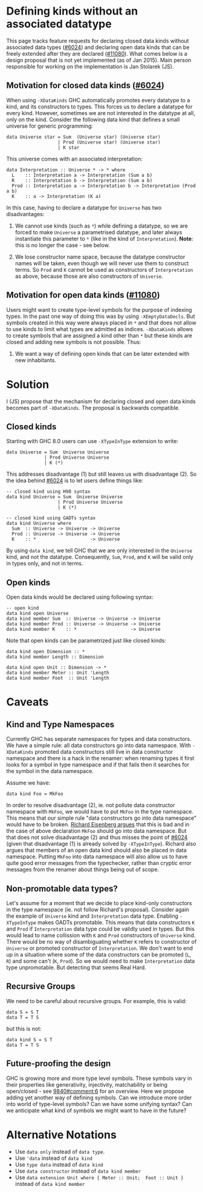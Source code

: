 # Defining kinds without an associated datatype


This page tracks feature requests for declaring closed data kinds without
associated data types ([\#6024](https://gitlab.haskell.org/ghc/ghc/issues/6024)) and declaring open data kinds that can be freely
extended after they are declared ([\#11080](https://gitlab.haskell.org/ghc/ghc/issues/11080)).  What comes below is a design
proposal that is not yet implemented (as of Jan 2015).  Main person responsible
for working on the implementation is Jan Stolarek (JS).

## Motivation for closed data kinds ([\#6024](https://gitlab.haskell.org/ghc/ghc/issues/6024))


When using `-XDataKinds` GHC automatically promotes every datatype to a kind,
and its constructors to types. This forces us to declare a datatype for every
kind.  However, sometimes we are not interested in the datatype at all, only on
the kind.  Consider the following data kind that defines a small universe for
generic programming:


```
data Universe star = Sum  (Universe star) (Universe star)
                   | Prod (Universe star) (Universe star)
                   | K star
```


This universe comes with an associated interpretation:


```
data Interpretation :: Universe * -> * where
  L    :: Interpretation a -> Interpretation (Sum a b)
  R    :: Interpretation b -> Interpretation (Sum a b)
  Prod :: Interpretation a -> Interpretation b -> Interpretation (Prod a b)
  K    :: a -> Interpretation (K a)
```


In this case, having to declare a datatype for `Universe` has two disadvantages:

1. We cannot use kinds (such as `*`) while defining a datatype, so we are
  forced to make `Universe` a parametrised datatype, and later always
  instantiate this parameter to `*` (like in the kind of `Interpretation`).
  **Note**: this is no longer the case - see below.

1. We lose constructor name space, because the datatype constructor names will
  be taken, even though we will never use them to construct terms.  So `Prod`
  and `K` cannot be used as constructors of `Interpretation` as above,
  because those are also constructors of `Universe`.

## Motivation for open data kinds ([\#11080](https://gitlab.haskell.org/ghc/ghc/issues/11080))


Users might want to create type-level symbols for the purpose of indexing types.
In the past one way of doing this was by using `-XEmptyDataDecls`.  But symbols
created in this way were always placed in `*` and that does not allow to use
kinds to limit what types are admitted as indices.  `-XDataKinds` allows to
create symbols that are assigned a kind other than `*` but these kinds are
closed and adding new symbols is not possible. Thus:

1. We want a way of defining open kinds that can be later extended with new
  inhabitants.

# Solution


I (JS) propose that the mechanism for declaring closed and open data kinds
becomes part of `-XDataKinds`.  The proposal is backwards compatible.

## Closed kinds



Starting with GHC 8.0 users can use `-XTypeInType` extension to write:


```
data Universe = Sum  Universe Universe
              | Prod Universe Universe
              | K (*)
```


This addresses disadvantage (1) but still leaves us with disadvantage (2).  So
the idea behind [\#6024](https://gitlab.haskell.org/ghc/ghc/issues/6024) is to let users define things like:


```
-- closed kind using H98 syntax
data kind Universe = Sum  Universe Universe
                   | Prod Universe Universe
                   | K (*)

-- closed kind using GADTs syntax
data kind Universe where
  Sum  :: Universe -> Universe -> Universe
  Prod :: Universe -> Universe -> Universe
  K    :: *                    -> Universe
```


By using `data kind`, we tell GHC that we are only interested in the `Universe`
kind, and not the datatype.  Consequently, `Sum`, `Prod`, and `K` will be valid
only in types only, and not in terms.

## Open kinds



Open data kinds would be declared using following syntax:


```
-- open kind
data kind open Universe
data kind member Sum  :: Universe -> Universe -> Universe
data kind member Prod :: Universe -> Universe -> Universe
data kind member K    :: *                    -> Universe
```


Note that open kinds can be parametrized just like closed kinds:


```
data kind open Dimension :: *
data kind member Length :: Dimension

data kind open Unit :: Dimension -> *
data kind member Meter :: Unit 'Length
data kind member Foot  :: Unit 'Length
```

# Caveats

## Kind and Type Namespaces


Currently GHC has separate namespaces for types and data constructors.  We have
a simple rule: all data constructors go into data namespace.  With `-XDataKinds`
promoted data constructors still live in data constructor namespace and there is
a hack in the renamer: when renaming types it first looks for a symbol in type
namespace and if that fails then it searches for the symbol in the data
namespace.



Assume we have:


```
data kind Foo = MkFoo
```


In order to resolve disadvantage (2), ie. not pollute data constructor namespace
with `MkFoo`, we would have to put `MkFoo` in the type namespace.  This means
that our simple rule "data constructors go into data namespace" would have to be
broken.
[Richard Eisenberg argues](https://mail.haskell.org/pipermail/ghc-devs/2015-December/010812.html)
that this is bad and in the case of above declaration
`MkFoo` should go into data namespace.  But that does not solve disadvantage (2)
and thus misses the point of [\#6024](https://gitlab.haskell.org/ghc/ghc/issues/6024) (given that disadvantage (1) is already
solved by `-XTypeInType`).  Richard also argues that members of an open data
kind should also be placed in data namespace.  Putting `MkFoo` into data
namespace will also allow us to have quite good error messages from the
typechecker, rather than cryptic error messages from the renamer about things
being out of scope.

## Non-promotable data types?


Let's assume for a moment that we decide to place kind-only constructors in the
type namespace (ie. not follow Richard's proposal).  Consider again the example
of `Universe` kind and `Interpretation` data type.  Enabling `-XTypeInType`
makes GADTs promotable.  This means that data constructors `K` and `Prod` if
`Interpretation` data type could be validly used in types.  But this would lead
to name collission with `K` and `Prod` constructors of `Universe` kind.  There
would be no way of disambiguating whether `K` refers to constructor of
`Universe` or promoted constructor of `Interpretation`.  We don't want to end up
in a situation where some of the data constructors can be promoted (`L`, `R`)
and some can't (`K`, `Prod`).  So we would need to make `Interpretation` data
type unpromotable.  But detecting that seems Real Hard.

## Recursive Groups



We need to be careful about recursive groups.  For example, this is valid:


```
data S = S T
data T = T S
```


but this is not:


```
data kind S = S T
data T = T S
```

## Future-proofing the design


GHC is growing more and more type level symbols.  These symbols vary in their
properties like generativity, injectivity, matchability or being open/closed -
see [9840\#comment:6](https://gitlab.haskell.org/ghc/ghc/issues/9840) for an overview.
Here we propose adding yet another way of defining symbols.  Can we introduce
more order into world of type-level symbols?  Can we have some unifying syntax?
Can we anticipate what kind of symbols we might want to have in the future?

# Alternative Notations

- Use `data only` instead of `data type`.
- Use `'data` instead of `data kind`
- Use `type data` instead of `data kind`
- Use `data constructor` instead of `data kind member`
- Use `data extension Unit where { Meter :: Unit;  Foot :: Unit }` instead of
  `data kind member`
